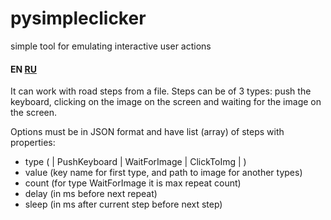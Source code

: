 # pysimpleclicker
simple tool for emulating interactive user actions

#### EN [RU](READMEru.md)

It can work with road steps from a file. Steps can be of 3 types: push the keyboard, clicking on the image on the screen and waiting for the image on the screen.

Options must be in JSON format and have list (array) of steps with properties:
* type ( | PushKeyboard | WaitForImage | ClickToImg | )
* value (key name for first type, and path to image for another types)
* count (for type WaitForImage it is max repeat count)
* delay (in ms before next repeat)
* sleep (in ms after current step before next step)